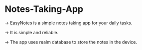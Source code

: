# Notes-Taking-App

-> EasyNotes is a simple notes taking app for your daily tasks.

-> It is simple and reliable.

-> The app uses realm database to store the notes in the device.
